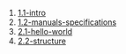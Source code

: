 1. [1.1-intro](1/1-intro/README.md)
2. [1.2-manuals-specifications](1/2-manuals-specifications/README.md)
3. [2.1-hello-world](2/1-hello-world/README.md)
4. [2.2-structure](2/2-structure/README.md)
